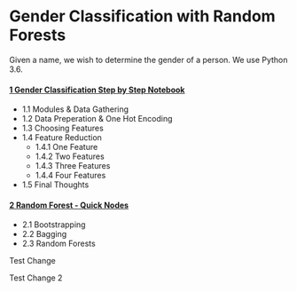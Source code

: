 # Gender Classification with Random Forests

Given a name, we wish to determine the gender of a person. We use Python 3.6.

#### [1 Gender Classification Step by Step Notebook](https://nbviewer.jupyter.org/github/ajhalthor/gender-classification-random-forest/blob/master/notebooks/main.ipynb)
	
* 1\.1  Modules & Data Gathering
* 1\.2 Data Preperation & One Hot Encoding
* 1\.3 Choosing Features
* 1\.4 Feature Reduction
	* 1\.4\.1 One Feature
	* 1\.4\.2 Two Features
	* 1\.4\.3 Three Features
	* 1\.4\.4 Four Features
* 1\.5 Final Thoughts



#### [2 Random Forest - Quick Nodes](https://nbviewer.jupyter.org/github/ajhalthor/gender-classification-random-forest/blob/master/notebooks/Random%20Forest.ipynb)

* 2\.1 Bootstrapping
* 2\.2 Bagging
* 2\.3 Random Forests


Test Change

Test Change 2